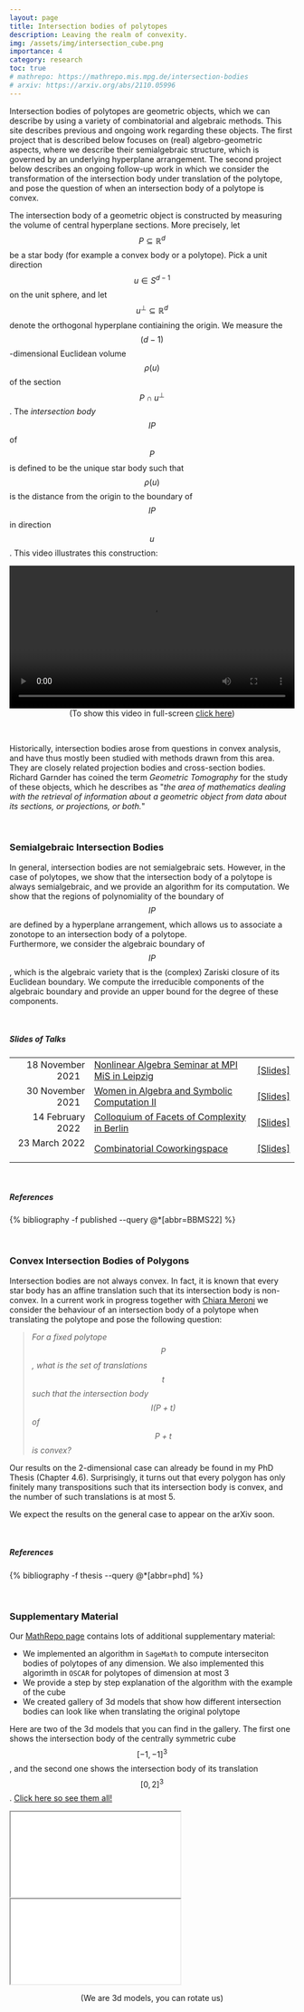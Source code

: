 ```yaml
---
layout: page
title: Intersection bodies of polytopes
description: Leaving the realm of convexity.
img: /assets/img/intersection_cube.png
importance: 4
category: research
toc: true
# mathrepo: https://mathrepo.mis.mpg.de/intersection-bodies
# arxiv: https://arxiv.org/abs/2110.05996
---
```



Intersection bodies of polytopes are geometric objects, which we can describe by using a variety of combinatorial and algebraic methods. This site describes previous and ongoing work regarding these objects. The first project that is described below focuses on (real) algebro-geometric aspects, where we describe their semialgebraic structure, which is governed by an underlying hyperplane arrangement. The second project below describes an ongoing follow-up work in which we consider the transformation of the intersection body under translation of the polytope, and pose the question of when an intersection body of a polytope is convex.


The intersection body of a geometric object is constructed by measuring the volume of central hyperplane sections. More precisely, let $$P \subseteq \mathbb{R}^d$$ be a star body (for example a convex body or a polytope). Pick a unit direction $$u \in S^{d-1}$$ on the unit sphere, and let $$u^\perp \subseteq \mathbb{R}^d$$ denote the orthogonal hyperplane contiaining the origin. We measure the $$(d-1)$$-dimensional Euclidean volume $$\rho(u)$$ of the section $$P \cap u^\perp$$. The *intersection body* $$IP$$ of $$P$$ is defined to be the unique star body such that $$\rho(u)$$ is the distance from the origin to the boundary of $$IP$$ in direction $$u$$. This video illustrates this construction:

<center>
<video width="100%" height="auto" autoplay loop>
  <source src="../../assets/video/animation.mp4" type="video/mp4">
</video>
(To show this video in full-screen <a href="../../assets/video/animation.mp4">click here</a>)
</center>

&nbsp;  

Historically, intersection bodies arose from questions in convex analysis, and have thus mostly been studied with methods drawn from this area. They are closely related projection bodies and cross-section bodies. Richard Garnder has coined the term *Geometric Tomography* for the study of these objects, which he describes as "*the area of mathematics dealing with the retrieval of information about a geometric object from data about its sections, or projections, or both.*"

&nbsp;  


### Semialgebraic Intersection Bodies ###


In general, intersection bodies are not semialgebraic sets. However, in the case of polytopes, we show that the intersection body of a polytope is always semialgebraic, and we provide an algorithm for its computation. We show that the regions of polynomiality of the boundary of $$IP$$ are defined by a hyperplane arrangement, which allows us to associate a zonotope to an intersection body of a polytope.  
Furthermore, we consider the algebraic boundary of $$IP$$, which is the algebraic variety that is the (complex) Zariski closure of its Euclidean boundary. We compute the irreducible components of the algebraic boundary and provide an upper bound for the degree of these components.

&nbsp;

##### Slides of Talks #####

|  | | |
|  --:  | :-- | :-- |
|  18 November 2021  &nbsp; | [Nonlinear Algebra Seminar at MPI MiS in Leipzig](https://www.mis.mpg.de/calendar/lectures/2021/abstract-33274.html)  | [[Slides]](../../assets/pdf/slides/intersection-bodies/21-11-nlalg.pdf) | 
| 30 November 2021 &nbsp; | [Women in Algebra and Symbolic Computation II](https://www.computeralgebra.de/sfb/our-news/women-in-algebra-and-symbolic-computations-ii/) &nbsp;&nbsp;   | [[Slides]](../../assets/pdf/slides/intersection-bodies/21-11-bad-duerkheim.pdf)    | 
|  14 February 2022  &nbsp; | [Colloquium of Facets of Complexity in Berlin](http://www.facetsofcomplexity.de/monday/20220214-C-Brandenburg.html) | [[Slides]](../../assets/pdf/slides/intersection-bodies/22-02-foc.pdf) | 
|  23 March 2022 &nbsp;  | [Combinatorial Coworkingspace](https://www.combinatorial-cowork.space) | [[Slides]](../../assets/pdf/slides/intersection-bodies/22-03-coworking-space.pdf) | 


&nbsp;  


##### References #####
<div class="publications">
  {% bibliography -f published --query @*[abbr=BBMS22] %}
</div>

&nbsp;


### Convex Intersection Bodies of Polygons ###

Intersection bodies are not always convex. In fact, it is known that every star body has an affine translation such that its intersection body is non-convex. In a current work in progress together with [Chiara Meroni](https://merochia.wixsite.com/chiara-meroni) we consider the behaviour of an intersection body of a polytope when translating the polytope and pose the following question:

> *For a fixed polytope $$P$$, what is the set of translations $$t$$ such that the intersection body $$I(P+t)$$ of $$P+t$$ is convex?*

Our results on the 2-dimensional case can already be found in my PhD Thesis (Chapter 4.6). Surprisingly, it turns out that every polygon has only finitely many transpositions such that its intersection body is convex, and the number of such translations is at most 5. 

We expect the results on the general case to appear on the arXiv soon.

&nbsp;

##### References #####
<div class="publications">
  {% bibliography -f thesis --query @*[abbr=phd] %}
</div>

&nbsp;


### Supplementary Material ###

Our [MathRepo page](https://mathrepo.mis.mpg.de/intersection-bodies/) contains lots of additional supplementary material:
- We implemented an algorithm in `SageMath` to compute interseciton bodies of polytopes of any dimension. We also implemented this algorimth in `OSCAR` for polytopes of dimension at most 3
- We provide a step by step explanation of the algorithm with the example of the cube  
- We created gallery of 3d models that show how different intersection bodies can look like when translating the original polytope

Here are two of the 3d models that you can find in the gallery. The first one shows the intersection body of the centrally symmetric cube $$[-1,-1]^3$$, and the second one shows the intersection body of its translation $$[0,2]^3$$. [Click here so see them all!](https://mathrepo.mis.mpg.de/intersection-bodies/case-study.html)

<div class="row">
    <div class="col-sm mt mt-md">
        <div class="embed-responsive embed-responsive-1by1">
            <iframe class="embed-responsive-item" src="../../assets/html/cube1.html"></iframe>
        </div>
    </div>
    <div class="col-sm mt mt-md">
        <div class="embed-responsive embed-responsive-1by1">
            <iframe class="embed-responsive-item" src="../../assets/html/cube5.html"></iframe>
        </div>
    </div>
</div>
<p style="text-align: center;"> (We are 3d models, you can rotate us) </p>


